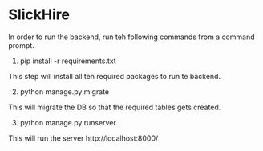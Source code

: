 # SlickHire
In order to run the backend, run teh following commands from a command prompt.

1) pip install -r requirements.txt

This step will install all teh required packages to run te backend.

2) python manage.py migrate

This will migrate the DB so that the required tables gets created.

3) python manage.py runserver

This will run the server http://localhost:8000/

